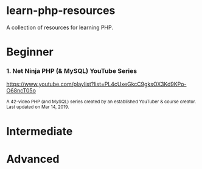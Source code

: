 # learn-php-resources
A collection of resources for learning PHP. 

# Beginner

### 1. Net Ninja PHP (& MySQL) YouTube Series
https://www.youtube.com/playlist?list=PL4cUxeGkcC9gksOX3Kd9KPo-O68ncT05o

<sup>A 42-video PHP (and MySQL) series created by an established YouTuber & course creator. Last updated on Mar 14, 2019. </sup>


# Intermediate


# Advanced

